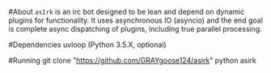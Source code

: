 #About
`asIrk` is an irc bot designed to be lean and depend on dynamic plugins for functionality. 
It uses asynchronous IO (asyncio) and the end goal is complete async dispatching of plugins,
including true parallel processing. 

#Dependencies
    uvloop (Python 3.5.X, optional)

#Running
    git clone "https://github.com/GRAYgoose124/asirk"
    python asirk
